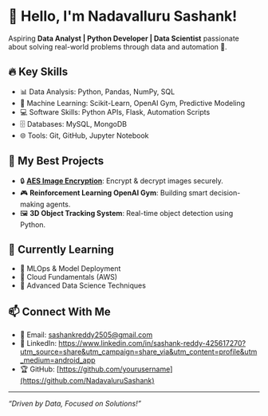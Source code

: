 # 👋 Hello, I'm Nadavalluru Sashank!

Aspiring **Data Analyst | Python Developer | Data Scientist** passionate about solving real-world problems through data and automation 🚀.

## 🔥 Key Skills
- 📊 Data Analysis: Python, Pandas, NumPy, SQL
- 🤖 Machine Learning: Scikit-Learn, OpenAI Gym, Predictive Modeling
- 💻 Software Skills: Python APIs, Flask, Automation Scripts
- 🗄️ Databases: MySQL, MongoDB
- 🌐 Tools: Git, GitHub, Jupyter Notebook

## 🚀 My Best Projects
- 🔒 **[AES Image Encryption](https://github.com/yourusername/image-encryption-using-AES-master)**: Encrypt & decrypt images securely.
- 🎮 **Reinforcement Learning OpenAI Gym**: Building smart decision-making agents.
- 🖼️ **3D Object Tracking System**: Real-time object detection using Python.

## 🌱 Currently Learning
- 📌 MLOps & Model Deployment
- 📌 Cloud Fundamentals (AWS)
- 📌 Advanced Data Science Techniques

## 📫 Connect With Me
- 📧 Email: sashankreddy2505@gmail.com
- 💼 LinkedIn: https://www.linkedin.com/in/sashank-reddy-425617270?utm_source=share&utm_campaign=share_via&utm_content=profile&utm_medium=android_app
- 🏆 GitHub: [https://github.com/yourusername](https://github.com/NadavaluruSashank)

---

*“Driven by Data, Focused on Solutions!”*
